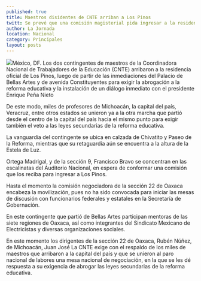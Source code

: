 ```yaml
---
published: true
title: Maestros disidentes de CNTE arriban a Los Pinos
twitt: Se prevé que una comisión magisterial pida ingresar a la residencia oficial. La retaguardia del contingente se encuentra a la altura de la Estela de Luz
author: La Jornada
location: Nacional
category: Principales
layout: posts
---
```


![](http://i.imgur.com/3pypxucm.jpg)México, DF. Los dos contingentes de maestros de la Coordinadora Nacional de Trabajadores de la Educación (CNTE) arribaron a la residencia oficial de Los Pinos, luego de partir de las inmediaciones del Palacio de Bellas Artes y de avenida Constituyentes para exigir la abrogación a la reforma educativa y la instalación de un diálogo inmediato con el presidente Enrique Peña Nieto

De este modo, miles de profesores de Michoacán, la capital del país, Veracruz, entre otros estados se unieron ya a la otra marcha que partió desde el centro de la capital del país hacia el mismo punto para exigir también el veto a las leyes secundarias de la reforma educativa.

La vanguardia del contingente se ubica en calzada de Chivatito y Paseo de la Reforma, mientras que su retaguardia aún se encuentra a la altura de la Estela de Luz.

Ortega Madrigal, y de la sección 9, Francisco Bravo se concentran en las escalinatas del Auditorio Nacional, en espera de conformar una comisión que los reciba para ingresar a Los Pinos.

Hasta el momento la comisión negociadora de la sección 22 de Oaxaca encabeza la movilización, pues no ha sido convocada para iniciar las mesas de discusión con funcionarios federales y estatales en la Secretaría de Gobernación.

En este contingente que partió de Bellas Artes participan mentoras de las siete regiones de Oaxaca, así como integrantes del Sindicato Mexicano de Electricistas y diversas organizaciones sociales.

En este momento los dirigentes de la sección 22 de Oaxaca, Rubén Núñez, de Michoacán, Juan José La CNTE exige con el respaldo de los miles de maestros que arribaron a la capital del país y que se unieron al paro nacional de labores una mesa nacional de negociación, en la que se les dé respuesta a su exigencia de abrogar las leyes secundarias de la reforma educativa.
